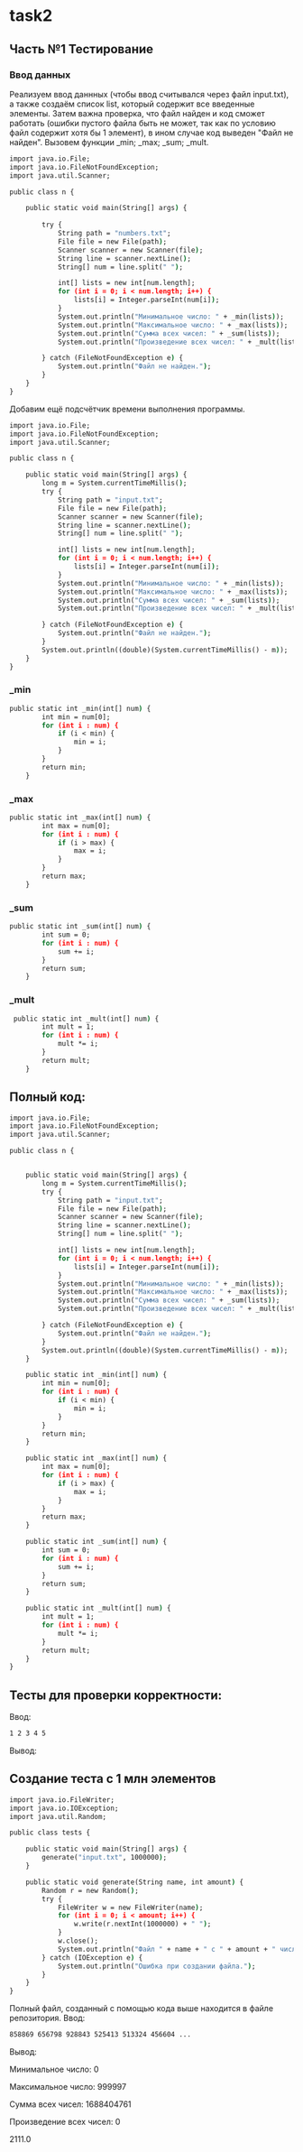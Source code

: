 # task2 
## Часть №1 Тестирование

### Ввод данных 

Реализуем ввод даннных (чтобы ввод считывался через файл input.txt), а также создаём список list, который содержит все введенные элементы. Затем важна проверка, что файл найден и код сможет работать (ошибки пустого файла быть не может, так как по условию файл содержит хотя бы 1 элемент), в ином случае код выведен "Файл не найден". Вызовем функции _min; _max; _sum; _mult.

```cmd
import java.io.File;
import java.io.FileNotFoundException;
import java.util.Scanner;

public class n {

    public static void main(String[] args) {
      
        try {
            String path = "numbers.txt";
            File file = new File(path);
            Scanner scanner = new Scanner(file);
            String line = scanner.nextLine();
            String[] num = line.split(" ");

            int[] lists = new int[num.length];
            for (int i = 0; i < num.length; i++) {
                lists[i] = Integer.parseInt(num[i]);
            }
            System.out.println("Минимальное число: " + _min(lists));
            System.out.println("Максимальное число: " + _max(lists));
            System.out.println("Сумма всех чисел: " + _sum(lists));
            System.out.println("Произведение всех чисел: " + _mult(lists));

        } catch (FileNotFoundException e) {
            System.out.println("Файл не найден.");
        }     
    }
}
```

Добавим ещё подсчётчик времени выполнения программы. 

```cmd
import java.io.File;
import java.io.FileNotFoundException;
import java.util.Scanner;

public class n {

    public static void main(String[] args) {
        long m = System.currentTimeMillis();
        try {
            String path = "input.txt";
            File file = new File(path);
            Scanner scanner = new Scanner(file);
            String line = scanner.nextLine();
            String[] num = line.split(" ");

            int[] lists = new int[num.length];
            for (int i = 0; i < num.length; i++) {
                lists[i] = Integer.parseInt(num[i]);
            }
            System.out.println("Минимальное число: " + _min(lists));
            System.out.println("Максимальное число: " + _max(lists));
            System.out.println("Сумма всех чисел: " + _sum(lists));
            System.out.println("Произведение всех чисел: " + _mult(lists));

        } catch (FileNotFoundException e) {
            System.out.println("Файл не найден.");
        }
        System.out.println((double)(System.currentTimeMillis() - m));
    }
}
```

### _min
```cmd
public static int _min(int[] num) {
        int min = num[0];
        for (int i : num) {
            if (i < min) {
                min = i;
            }
        }
        return min;
    }
```

### _max
```cmd
public static int _max(int[] num) {
        int max = num[0];
        for (int i : num) {
            if (i > max) {
                max = i;
            }
        }
        return max;
    }
```
### _sum
```cmd
public static int _sum(int[] num) {
        int sum = 0;
        for (int i : num) {
            sum += i;
        }
        return sum;
    }
```
### _mult
```cmd
 public static int _mult(int[] num) {
        int mult = 1;
        for (int i : num) {
            mult *= i;
        }
        return mult;
    }
```
## Полный код:

```cmd
import java.io.File;
import java.io.FileNotFoundException;
import java.util.Scanner;

public class n {


    public static void main(String[] args) {
        long m = System.currentTimeMillis();
        try {
            String path = "input.txt";
            File file = new File(path);
            Scanner scanner = new Scanner(file);
            String line = scanner.nextLine();
            String[] num = line.split(" ");

            int[] lists = new int[num.length];
            for (int i = 0; i < num.length; i++) {
                lists[i] = Integer.parseInt(num[i]);
            }
            System.out.println("Минимальное число: " + _min(lists));
            System.out.println("Максимальное число: " + _max(lists));
            System.out.println("Сумма всех чисел: " + _sum(lists));
            System.out.println("Произведение всех чисел: " + _mult(lists));

        } catch (FileNotFoundException e) {
            System.out.println("Файл не найден.");
        }
        System.out.println((double)(System.currentTimeMillis() - m));
    }

    public static int _min(int[] num) {
        int min = num[0];
        for (int i : num) {
            if (i < min) {
                min = i;
            }
        }
        return min;
    }

    public static int _max(int[] num) {
        int max = num[0];
        for (int i : num) {
            if (i > max) {
                max = i;
            }
        }
        return max;
    }

    public static int _sum(int[] num) {
        int sum = 0;
        for (int i : num) {
            sum += i;
        }
        return sum;
    }

    public static int _mult(int[] num) {
        int mult = 1;
        for (int i : num) {
            mult *= i;
        }
        return mult;
    }
}
```
## Тесты для проверки корректности:
Ввод:
```cmd
1 2 3 4 5 
```
Вывод:

## Создание теста с 1 млн элементов 
```cmd
import java.io.FileWriter;
import java.io.IOException;
import java.util.Random;

public class tests {

    public static void main(String[] args) {
        generate("input.txt", 1000000); 
    }

    public static void generate(String name, int amount) {
        Random r = new Random();
        try {
            FileWriter w = new FileWriter(name);
            for (int i = 0; i < amount; i++) {
                w.write(r.nextInt(1000000) + " ");
            }
            w.close();
            System.out.println("Файл " + name + " с " + amount + " числами создан.");
        } catch (IOException e) {
            System.out.println("Ошибка при создании файла.");
        }
    }
}
```
Полный файл, созданный с помощью кода выше находится в файле репозитория.
Ввод:
```cmd
858869 656798 928843 525413 513324 456604 ...
```
Вывод:

Минимальное число: 0

Максимальное число: 999997

Сумма всех чисел: 1688404761

Произведение всех чисел: 0

2111.0
```
```
```
```
```
```
```
```
```
```
```
```
```
```
